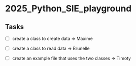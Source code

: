 # 2025_Python_SIE_playground


## Tasks

- [ ] create a class to create data => Maxime 
- [ ] create a class to read data => Brunelle
- [ ] create an example file that uses the two classes => Timoty

